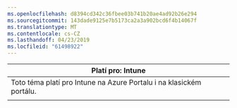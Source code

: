 ```yaml
---
ms.openlocfilehash: d8394cd342c36fbee03b741b20ae4ad92b26e294
ms.sourcegitcommit: 143dade9125e7b5173ca2a3a902bcd6f4b14067f
ms.translationtype: MT
ms.contentlocale: cs-CZ
ms.lasthandoff: 04/23/2019
ms.locfileid: "61498922"
---
```

|                              Platí pro: Intune                               |
|-------------------------------------------------------------------------------|
| Toto téma platí pro Intune na Azure Portalu i na klasickém portálu. |
|                                                                               |

